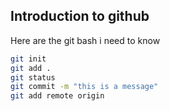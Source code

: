 ## Introduction to github
Here are the git bash i need to know
```bash
git init
git add .
git status
git commit -m "this is a message"
git add remote origin  
```
